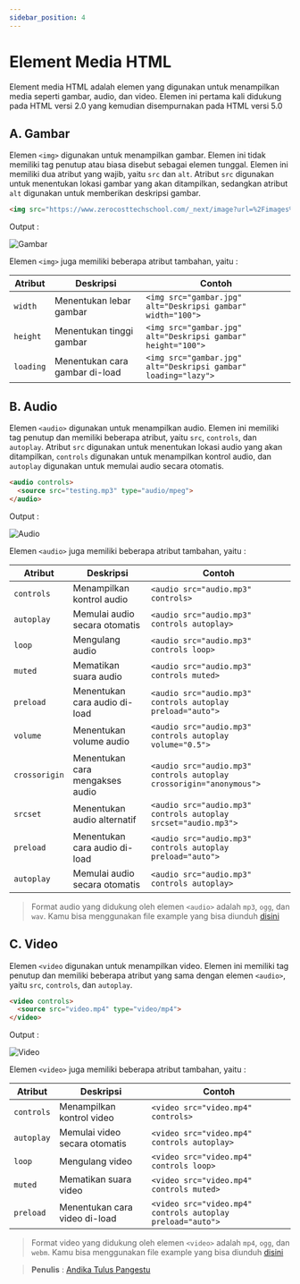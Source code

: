 ```yaml
---
sidebar_position: 4
---
```


# Element Media HTML

Element media HTML adalah elemen yang digunakan untuk menampilkan media seperti gambar, audio, dan video. Elemen ini pertama kali didukung pada HTML versi 2.0 yang kemudian disempurnakan pada HTML versi 5.0

## A. Gambar

Elemen `<img>` digunakan untuk menampilkan gambar. Elemen ini tidak memiliki tag penutup atau biasa disebut sebagai elemen tunggal. Elemen ini memiliki dua atribut yang wajib, yaitu `src` dan `alt`. Atribut `src` digunakan untuk menentukan lokasi gambar yang akan ditampilkan, sedangkan atribut `alt` digunakan untuk memberikan deskripsi gambar.

```html
<img src="https://www.zerocosttechschool.com/_next/image?url=%2Fimages%2Fcharacter.png&w=640&q=75" alt="Deskripsi gambar">
```

Output :

![Gambar](https://ucarecdn.com/7e4e6647-c9e2-4604-b5ae-de29d0ef4316/-/preview/263x231/)

Elemen `<img>` juga memiliki beberapa atribut tambahan, yaitu :

| Atribut | Deskripsi | Contoh |
| ------- | --------- | ------ |
| `width` | Menentukan lebar gambar | `<img src="gambar.jpg" alt="Deskripsi gambar" width="100">` |
| `height` | Menentukan tinggi gambar | `<img src="gambar.jpg" alt="Deskripsi gambar" height="100">` |
| `loading` | Menentukan cara gambar di-load | `<img src="gambar.jpg" alt="Deskripsi gambar" loading="lazy">` |

## B. Audio

Elemen `<audio>` digunakan untuk menampilkan audio. Elemen ini memiliki tag penutup dan memiliki beberapa atribut, yaitu `src`, `controls`, dan `autoplay`. Atribut `src` digunakan untuk menentukan lokasi audio yang akan ditampilkan, `controls` digunakan untuk menampilkan kontrol audio, dan `autoplay` digunakan untuk memulai audio secara otomatis.

```html
<audio controls>
  <source src="testing.mp3" type="audio/mpeg">
</audio>
```

Output : 

![Audio](https://ucarecdn.com/b7df437e-7aca-46ac-984b-3ca856ee8276/-/preview/327x75/)

Elemen `<audio>` juga memiliki beberapa atribut tambahan, yaitu :

| Atribut | Deskripsi | Contoh |
| ------- | --------- | ------ |
| `controls` | Menampilkan kontrol audio | `<audio src="audio.mp3" controls>` |
| `autoplay` | Memulai audio secara otomatis | `<audio src="audio.mp3" controls autoplay>` |
| `loop` | Mengulang audio | `<audio src="audio.mp3" controls loop>` |
| `muted` | Mematikan suara audio | `<audio src="audio.mp3" controls muted>` |
| `preload` | Menentukan cara audio di-load | `<audio src="audio.mp3" controls autoplay preload="auto">` |
| `volume` | Menentukan volume audio | `<audio src="audio.mp3" controls autoplay volume="0.5">` |
| `crossorigin` | Menentukan cara mengakses audio | `<audio src="audio.mp3" controls autoplay crossorigin="anonymous">` |
| `srcset` | Menentukan audio alternatif | `<audio src="audio.mp3" controls autoplay srcset="audio.mp3">` |
| `preload` | Menentukan cara audio di-load | `<audio src="audio.mp3" controls autoplay preload="auto">` |
| `autoplay` | Memulai audio secara otomatis | `<audio src="audio.mp3" controls autoplay>` |

> Format audio yang didukung oleh elemen `<audio>` adalah `mp3`, `ogg`, dan `wav`. Kamu bisa menggunakan file example yang bisa diunduh [disini](https://samples-files.com/sample-mp3-files/)

## C. Video

Elemen `<video` digunakan untuk menampilkan video. Elemen ini memiliki tag penutup dan memiliki beberapa atribut yang sama dengan elemen `<audio>`, yaitu `src`, `controls`, dan `autoplay`.

```html
<video controls>
  <source src="video.mp4" type="video/mp4">
</video>
```

Output :

![Video](https://ucarecdn.com/86190d42-5256-4342-943c-ac817d47317a/-/preview/499x292/)

Elemen `<video>` juga memiliki beberapa atribut tambahan, yaitu :

| Atribut | Deskripsi | Contoh |
| ------- | --------- | ------ |
| `controls` | Menampilkan kontrol video | `<video src="video.mp4" controls>` |
| `autoplay` | Memulai video secara otomatis | `<video src="video.mp4" controls autoplay>` |
| `loop` | Mengulang video | `<video src="video.mp4" controls loop>` |
| `muted` | Mematikan suara video | `<video src="video.mp4" controls muted>` |
| `preload` | Menentukan cara video di-load | `<video src="video.mp4" controls autoplay preload="auto">` |

> Format video yang didukung oleh elemen `<video>` adalah `mp4`, `ogg`, dan `webm`. Kamu bisa menggunakan file example yang bisa diunduh [disini](https://samples-files.com/sample-mp4-files-download/)

> **Penulis** : [Andika Tulus Pangestu](https://github.com/andikatuluspangestu)